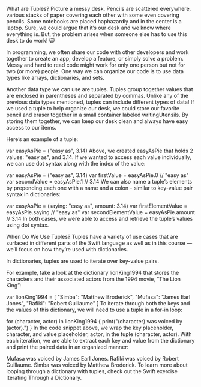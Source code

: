 What are Tuples?
Picture a messy desk. Pencils are scattered everywhere, various stacks of paper covering each other with some even covering pencils. Some notebooks are placed haphazardly and in the center is a laptop. Sure, we could argue that it’s our desk and we know where everything is. But, the problem arises when someone else has to use this desk to do work! 🙀

In programming, we often share our code with other developers and work together to create an app, develop a feature, or simply solve a problem. Messy and hard to read code might work for only one person but not for two (or more) people. One way we can organize our code is to use data types like arrays, dictionaries, and sets.

Another data type we can use are tuples. Tuples group together values that are enclosed in parentheses and separated by commas. Unlike any of the previous data types mentioned, tuples can include different types of data! If we used a tuple to help organize our desk, we could store our favorite pencil and eraser together in a small container labeled writingUtensils. By storing them together, we can keep our desk clean and always have easy access to our items.

Here’s an example of a tuple:

var easyAsPie = ("easy as", 3.14)
Above, we created easyAsPie that holds 2 values: "easy as", and 3.14. If we wanted to access each value individually, we can use dot syntax along with the index of the value:

var easyAsPie = ("easy as", 3.14)
var firstValue = easyAsPie.0   // "easy as"
var secondValue = easyAsPie.1  // 3.14
We can also name a tuple’s elements by prepending each one with a name and a colon - similar to key-value pair syntax in dictionaries:

var easyAsPie = (saying: "easy as", amount: 3.14)
var firstElementValue = easyAsPie.saying  // "easy as"
var secondElementValue = easyAsPie.amount // 3.14
In both cases, we were able to access and retrieve the tuple’s values using dot syntax.

When Do We Use Tuples?
Tuples have a variety of use cases that are surfaced in different parts of the Swift language as well as in this course — we’ll focus on how they’re used with dictionaries.

In dictionaries, tuples are used to iterate over key-value pairs.

For example, take a look at the dictionary lionKing1994 that stores the characters and their associated actors from the 1994 movie, “The Lion King”:

var lionKing1994 = [
  "Simba": "Matthew Broderick",
  "Mufasa": "James Earl Jones",
  "Rafiki": "Robert Guillaume"
]
To iterate through both the keys and the values of this dictionary, we will need to use a tuple in a for-in loop:

for (character, actor) in lionKing1994 {
  print("\(character) was voiced by \(actor).")
}
In the code snippet above, we wrap the key placeholder, character, and value placeholder, actor, in the tuple (character, actor). With each iteration, we are able to extract each key and value from the dictionary and print the paired data in an organized manner:

Mufasa was voiced by James Earl Jones.
Rafiki was voiced by Robert Guillaume.
Simba was voiced by Matthew Broderick.
To learn more about looping through a dictionary with tuples, check out the Swift exercise Iterating Through a Dictionary.